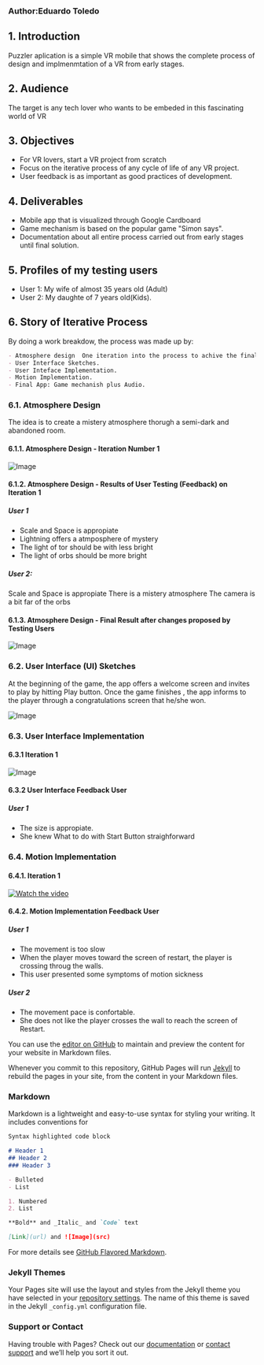 
### Author:Eduardo Toledo

## 1. Introduction
Puzzler aplication is a simple VR mobile that shows the complete process of design and implmenmtation of a VR from early stages.

## 2. Audience
The target is any tech lover  who wants to be embeded in this fascinating world of VR

## 3. Objectives
- For VR lovers, start a VR project from scratch
- Focus on the iterative process of any cycle of life of any VR project.
- User feedback is as important as good practices of development.

## 4. Deliverables
- Mobile app that is visualized through Google Cardboard
- Game mechanism is based on the popular game "Simon says".
- Documentation about all entire process carried out from early stages until final solution.

## 5. Profiles of my testing users

- User 1: My wife of almost 35 years old (Adult)
- User 2: My daughte of 7 years old(Kids).


## 6. Story of Iterative Process
By  doing a work breakdow,  the process was made up by:

```markdown
- Atmosphere design  One iteration into the process to achive the final result.
- User Interface Sketches.
- User Inteface Implementation.
- Motion Implementation.
- Final App: Game mechanish plus Audio.
```

### 6.1. Atmosphere Design
The idea is to create a mistery atmosphere thorugh a semi-dark and abandoned room.

#### 6.1.1. Atmosphere Design - Iteration Number 1 
![Image](https://eduardo-toledo.github.io/Early%20Design%20-%20Iteration%201%20-%20Unity.png)

#### 6.1.2. Atmosphere Design - Results of User Testing (Feedback) on Iteration 1

##### User 1
- Scale and Space is appropiate
- Lightning offers a atmposphere of mystery
- The light of tor should be with less bright
- The light of orbs should be more bright

##### User 2:

Scale and Space is appropiate
There is a mistery atmosphere
The camera is a bit far of the orbs

#### 6.1.3. Atmosphere Design - Final Result after changes proposed by Testing Users
![Image](https://eduardo-toledo.github.io/Early%20Design%20-%20Iteration%202%20-%20Unity.png)


### 6.2. User Interface (UI) Sketches
At the beginning of the game, the app offers a welcome screen and invites to play by hitting Play button. Once the game finishes , the app informs to the player through a congratulations screen that he/she won. 

![Image](https://eduardo-toledo.github.io/UI%20sketches.jpg)

### 6.3. User Interface  Implementation

#### 6.3.1 Iteration 1

![Image](https://eduardo-toledo.github.io/User%20Interface%20Testing%20-%20Iteration%201.png)

#### 6.3.2 User Interface Feedback User


##### User 1

- The size is appropiate.
- She knew What to do with Start Button straighforward

### 6.4. Motion  Implementation

#### 6.4.1. Iteration 1
[![Watch the video](https://eduardo-toledo.github.io/video.png)](https://youtu.be/vaffjoJHurw)

#### 6.4.2. Motion Implementation Feedback User


##### User 1 

- The movement is too slow
- When the player moves toward the screen of restart, the player is crossing throug the walls.
- This user presented some symptoms of motion sickness

##### User 2 

- The movement pace  is confortable.
- She does not like the player crosses the wall to reach the screen of Restart.

You can use the [editor on GitHub](https://github.com/Eduardo-Toledo/Eduardo-Toledo.github.io/edit/master/index.md) to maintain and preview the content for your website in Markdown files.

Whenever you commit to this repository, GitHub Pages will run [Jekyll](https://jekyllrb.com/) to rebuild the pages in your site, from the content in your Markdown files.
 
### Markdown

Markdown is a lightweight and easy-to-use syntax for styling your writing. It includes conventions for

```markdown
Syntax highlighted code block

# Header 1
## Header 2
### Header 3

- Bulleted
- List

1. Numbered
2. List

**Bold** and _Italic_ and `Code` text

[Link](url) and ![Image](src)
```

For more details see [GitHub Flavored Markdown](https://guides.github.com/features/mastering-markdown/).

### Jekyll Themes

Your Pages site will use the layout and styles from the Jekyll theme you have selected in your [repository settings](https://github.com/Eduardo-Toledo/Eduardo-Toledo.github.io/settings). The name of this theme is saved in the Jekyll `_config.yml` configuration file.

### Support or Contact

Having trouble with Pages? Check out our [documentation](https://help.github.com/categories/github-pages-basics/) or [contact support](https://github.com/contact) and we’ll help you sort it out.
